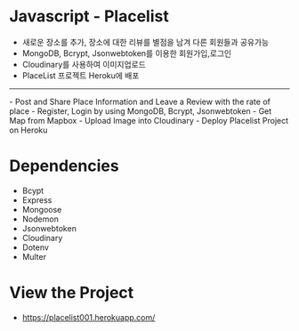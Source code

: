# Javascript - Placelist
- 새로운 장소를 추가, 장소에 대한 리뷰를 별점을 남겨 다른 회원들과 공유가능
- MongoDB, Bcrypt, Jsonwebtoken를 이용한 회원가입,로그인
- Cloudinary를 사용하여 이미지업로드
- PlaceList 프로젝트 Heroku에 배포
<hr />
- Post and Share Place Information and Leave a Review with the rate of place
- Register, Login by using MongoDB, Bcrypt, Jsonwebtoken
- Get Map from Mapbox
- Upload Image into Cloudinary
- Deploy Placelist Project on Heroku

# Dependencies
- Bcypt
- Express
- Mongoose
- Nodemon
- Jsonwebtoken
- Cloudinary
- Dotenv
- Multer

# View the Project
- https://placelist001.herokuapp.com/
